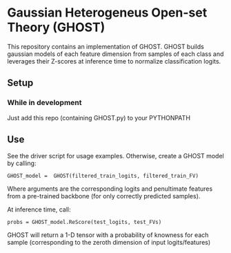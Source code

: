 # Gaussian Heterogeneus Open-set Theory (GHOST)
This repository contains an implementation of GHOST.
GHOST builds gaussian models of each feature dimension from samples of each class and leverages their Z-scores at inference time to normalize classification logits.

## Setup
### While in development
Just add this repo (containing GHOST.py) to your PYTHONPATH

## Use
See the driver script for usage examples.
Otherwise, create a GHOST model by calling:

`GHOST_model =  GHOST(filtered_train_logits, filtered_train_FV)`

Where arguments are the corresponding logits and penultimate features from a pre-trained backbone (for only correctly predicted samples).

At inference time, call:

`probs = GHOST_model.ReScore(test_logits, test_FVs)`

GHOST will return a 1-D tensor with a probability of knowness for each sample (corresponding to the zeroth dimension of input logits/features)
